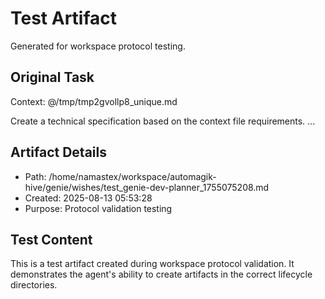 # Test Artifact

Generated for workspace protocol testing.

## Original Task

Context: @/tmp/tmp2gvollp8_unique.md

Create a technical specification based on the context file requirements.
...

## Artifact Details
- Path: /home/namastex/workspace/automagik-hive/genie/wishes/test_genie-dev-planner_1755075208.md
- Created: 2025-08-13 05:53:28
- Purpose: Protocol validation testing

## Test Content
This is a test artifact created during workspace protocol validation.
It demonstrates the agent's ability to create artifacts in the correct
lifecycle directories.
